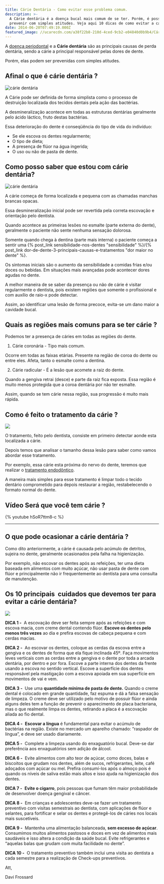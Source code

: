 ```yaml
---
title: Cárie Dentária - Como evitar esse problema comum.
description: >-
  A Cárie dentária é a doença bucal mais comum de se ter. Porém, é possível
  prevenir com simples atitudes. Veja aqui 10 dicas de como evitar a cárie.
date: 2014-06-20T07:49:19.000Z
featured_image: //ucarecdn.com/a38f22b8-210d-4ced-9cb2-e04840d0b9b4/Cárie-dentária-1.jpg
---
```

A [doença periodontal](/tratamentos/periodontia/ "Periodontia") e a **Cárie dentária** são as principais causas de perda dentária, sendo a cárie a principal responsável pelas dores de dente. 

Porém, elas podem ser prevenidas com simples atitudes.

## **Afinal o que é cárie dentária ?**

![cárie dentária](//ucarecdn.com/2ee9fce2-78c8-444c-9b94-c14e7f1eeaa2/cárie-dentária-300x240.jpg) 

A Cárie pode ser definida de forma simplista como o processo de destruição localizada dos tecidos dentais pela ação das bactérias.

A desmineralização acontece em todas as estruturas dentárias geralmente pelo ácido láctico, fruto destas bactérias. 

Essa deterioração do dente é conseqüência do tipo de vida do indivíduo: 

* Se ele escova os dentes regularmente; 
* O tipo de dieta; 
* A presença de flúor na água ingerida; 
* O uso ou não de pasta de dente.

## **Como posso saber que estou com cárie dentária?**

![cárie dentária](//ucarecdn.com/9220d1fb-072b-428d-afb0-090be874bdca/como-clarear-os-dentes-bicarbonato.jpg)  

A cárie começa de forma localizada e pequena com as chamadas manchas brancas opacas. 

Essa desmineralização inicial pode ser revertida pela correta escovação e orientação pelo dentista. 

Quando acontece as primeiras lesões no esmalte (parte externa do dente), geralmente o paciente não sente nenhuma sensação dolorosa. 

Somente quando chega à dentina (parte mais interna) o paciente começa a sentir uma {% post_link sensibilidade-nos-dentes "sensibilidade" %}/{% post_link dor-de-dente-3-principais-causas-e-tratamentos "dor maior no dente" %}. 

Os sintomas iniciais são o aumento da sensibilidade a comidas frias e/ou doces ou bebidas. Em situações mais avançadas pode acontecer dores agudas no dente. 

A melhor maneira de se saber da presença ou não de cárie é visitar regularmente o dentista, pois existem regiões que somente o profissional e com auxílio de raio-x pode detectar. 

Assim, ao identificar uma lesão de forma precoce, evita-se um dano maior a cavidade bucal.

## **Quais as regiões mais comuns para se ter cárie ?**

Podemos ter a presença de cáries em todas as regiões do dente. 

1) Cárie coronária - Tipo mais comum. 

Ocorre em todas as faixas etárias. Presente na região de coroa do dente ou entre eles. Afeta, tanto o esmalte como a dentina. 

2) Cárie radicular - É a lesão que acomete a raiz do dente. 

Quando a gengiva retrai (desce) e parte da raiz fica exposta. Essa região é muito menos protegida que a coroa dentária por não ter esmalte. 

Assim, quando se tem cárie nessa região, sua progressão é muito mais rápida.

## **Como é feito o tratamento da cárie ?**

![](//ucarecdn.com/ea56bf19-1116-43da-bc86-5d85bc5d2d40/como-saber-se-estou-com-cárie.jpg) 

O tratamento, feito pelo dentista, consiste em primeiro detectar aonde esta localizada a cárie. 

Depois temos que analisar o tamanho dessa lesão para saber como vamos abordar esse tratamento. 

Por exemplo, essa cárie esta próxima do nervo do dente, teremos que realizar o [tratamento endodôntico](/tratamentos/endodontia/ "Endodontia"). 

A maneira mais simples para esse tratamento é limpar todo o tecido dentário comprometido para depois restaurar a região, restabelecendo o formato normal do dente.

**Vídeo Será que você tem cárie ?**
---
{% youtube hSoR7ttm8-c %}

---

## **O que pode ocasionar a cárie dentária ?**

Como dito anteriormente, a cárie é causada pelo acúmulo de detritos, sujeira no dente, geralmente ocasionados pela falha na higienização. 

Por exemplo, não escovar os dentes após as refeições, ter uma dieta baseada em alimentos com muito açúcar, não usar pasta de dente com flúor e principalmente não ir frequentemente ao dentista para uma consulta de manutenção.

## **Os 10 principais  cuidados que devemos ter para evitar a cárie dentária?**

![](//ucarecdn.com/2a2f13bc-5f9c-40a3-b8f7-787b190180bb/cárie-dentária.jpg) 

**DICA 1 -** 
A escovação deve ser feita sempre após as refeições e com escova macia, com creme dental contendo flúor. **Escove os dentes pelo menos três vezes** ao dia e prefira escovas de cabeça pequena e com cerdas macias.   

**DICA 2 -** 
Ao escovar os dentes, coloque as cerdas da escova entre a gengiva e os dentes de forma que ela fique inclinada 45º. Faça movimentos leves verticais com as cerdas entre a gengiva e o dente por toda a arcada dentária, por dentro e por fora. Escove a parte interna dos dentes da frente usando a escova no sentido vertical. Escove a superfície dos dentes responsável pela mastigação com a escova apoiada em sua superfície em movimentos de vai e vem.   

**DICA 3 -** 
Use uma **quantidade mínima de pasta de dente.** Quando o creme dental é colocado em grande quantidade, faz espuma e dá a falsa sensação de limpeza. O creme deve ser utilizado pelo motivo de possuir flúor e ainda alguns deles tem a função de prevenir o aparecimento de placa bacteriana, mas o que realmente limpa os dentes, retirando a placa é a escovação aliada ao fio dental.   

**DICA 4 -** 
**Escovar a língua** é fundamental para evitar o acúmulo de bactérias na região. Existe no mercado um aparelho chamado: “raspador de língua”, e deve ser usado diariamente.   

**DICA 5 -** 
Complete a limpeza usando do enxaguatório bucal. Deve-se dar preferência aos enxaguatórios sem adição de álcool.   

**DICA 6 -** 
Evite alimentos com alto teor de açúcar, como doces, balas e biscoitos que grudam nos dentes, além de sucos, refrigerantes, leite, café adoçados com açúcar ou mel. Prefira consumí-los após o almoço pois é quando os níveis de saliva estão mais altos e isso ajuda na higienização dos dentes.   

**DICA 7 -** 
**Evite o cigarro**, pois pessoas que fumam têm maior probabilidade de desenvolver doença gengival e câncer.   

**DICA 8 -** 
Em crianças e adolescentes deve-se fazer um tratamento preventivo com visitas semestrais ao dentista, com aplicações de flúor e selantes, para fortificar e selar os dentes e protegê-los de cáries nos locais mais suscetíveis.   

**DICA 9 -** 
Mantenha uma alimentação balanceada, **sem excesso de açúcar**. Consumimos muitos alimentos pastosos e doces em vez de alimentos mais saudáveis e isso altera a condição da saúde bucal. Evite refrigerantes e “aquelas balas que grudam com muita facilidade no dente”.   

**DICA 10 -** 
O tratamento preventivo também inclui uma visita ao dentista a cada semestre para a realização de Check-ups preventivos.

Att, 

Davi Frossard
